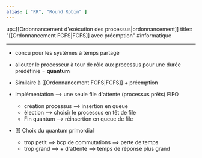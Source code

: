 ```yaml
---
alias: [ "RR", "Round Robin" ]
---
```

up::[[Ordonnancement d'exécution des processus|ordonnancement]]
title:: "[[Ordonnancement FCFS|FCFS]] avec préemption"
#informatique

----

 - concu pour les systèmes à temps partagé
 - allouter le processeur à tour de rôle aux processus pour une durée prédéfinie = **quantum**
 - Similaire à [[Ordonnancement FCFS|FCFS]] + préemption 
 - Implémentation --> une seule file d'attente (processus prêts) FIFO
     - création processus --> insertion en queue
     - élection --> choisir le processus en têt de file 
     - Fin quantum --> réinsertion en queue de file

 - [!] Choix du quantum primordial 
     - trop petit ==> bcp de commutations ==> perte de temps
     - trop grand ==> + d'attente ==> temps de réponse plus grand

